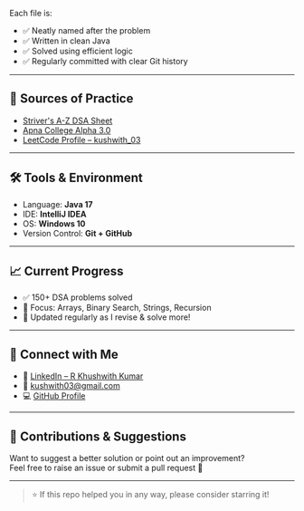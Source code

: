 
Each file is:
- ✅ Neatly named after the problem
- ✅ Written in clean Java
- ✅ Solved using efficient logic
- ✅ Regularly committed with clear Git history

---

## 🚀 Sources of Practice

- [Striver's A-Z DSA Sheet](https://takeuforward.org/interviews/strivers-sde-sheet-top-coding-interview-problems/)
- [Apna College Alpha 3.0](https://www.apnacollege.in/)
- [LeetCode Profile – kushwith_03](https://leetcode.com/kushwith_03)

---

## 🛠️ Tools & Environment

- Language: **Java 17**
- IDE: **IntelliJ IDEA**
- OS: **Windows 10**
- Version Control: **Git + GitHub**

---

## 📈 Current Progress

- ✅ 150+ DSA problems solved  
- 🧠 Focus: Arrays, Binary Search, Strings, Recursion  
- 📅 Updated regularly as I revise & solve more!

---

## 🌟 Connect with Me

- 🔗 [LinkedIn – R Khushwith Kumar](https://www.linkedin.com/in/kushwithkumar)
- 📧 kushwith03@gmail.com
- 💻 [GitHub Profile](https://github.com/kushwith03)

---

## 🤝 Contributions & Suggestions

Want to suggest a better solution or point out an improvement?  
Feel free to raise an issue or submit a pull request 🙌

---

> ⭐ If this repo helped you in any way, please consider starring it!
